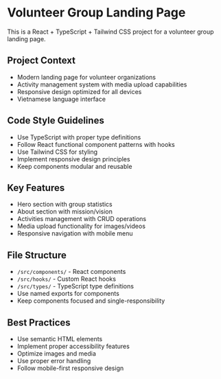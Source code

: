 <!-- Use this file to provide workspace-specific custom instructions to Copilot. For more details, visit https://code.visualstudio.com/docs/copilot/copilot-customization#_use-a-githubcopilotinstructionsmd-file -->

# Volunteer Group Landing Page

This is a React + TypeScript + Tailwind CSS project for a volunteer group landing page.

## Project Context
- Modern landing page for volunteer organizations
- Activity management system with media upload capabilities
- Responsive design optimized for all devices
- Vietnamese language interface

## Code Style Guidelines
- Use TypeScript with proper type definitions
- Follow React functional component patterns with hooks
- Use Tailwind CSS for styling
- Implement responsive design principles
- Keep components modular and reusable

## Key Features
- Hero section with group statistics
- About section with mission/vision
- Activities management with CRUD operations
- Media upload functionality for images/videos
- Responsive navigation with mobile menu

## File Structure
- `/src/components/` - React components
- `/src/hooks/` - Custom React hooks
- `/src/types/` - TypeScript type definitions
- Use named exports for components
- Keep components focused and single-responsibility

## Best Practices
- Use semantic HTML elements
- Implement proper accessibility features
- Optimize images and media
- Use proper error handling
- Follow mobile-first responsive design
